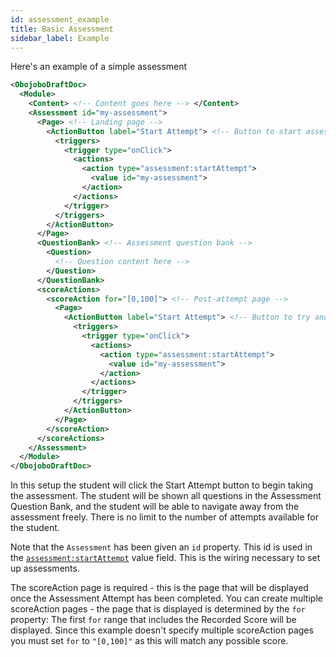 ```yaml
---
id: assessment_example
title: Basic Assessment
sidebar_label: Example
---
```


Here's an example of a simple assessment

```xml
<ObojoboDraftDoc>
  <Module>
    <Content> <!-- Content goes here --> </Content>
    <Assessment id="my-assessment">
      <Page> <!-- Landing page -->
        <ActionButton label="Start Attempt"> <!-- Button to start assessment attempt -->
          <triggers>
            <trigger type="onClick">
              <actions>
                <action type="assessment:startAttempt">
                  <value id="my-assessment">
                </action>
              </actions>
            </trigger>
          </triggers>
        </ActionButton>
      </Page>
      <QuestionBank> <!-- Assessment question bank -->
        <Question>
          <!-- Question content here -->
        </Question>
      </QuestionBank>
      <scoreActions>
        <scoreAction for="[0,100]"> <!-- Post-attempt page -->
          <Page>
            <ActionButton label="Start Attempt"> <!-- Button to try another assessment attempt -->
              <triggers>
                <trigger type="onClick">
                  <actions>
                    <action type="assessment:startAttempt">
                      <value id="my-assessment">
                    </action>
                  </actions>
                </trigger>
              </triggers>
            </ActionButton>
          </Page>
        </scoreAction>
      </scoreActions>
    </Assessment>
  </Module>
</ObojoboDraftDoc>
```

In this setup the student will click the Start Attempt button to begin taking the assessment. The student will be shown all questions in the Assessment Question Bank, and the student will be able to navigate away from the assessment freely. There is no limit to the number of attempts available for the student.

Note that the `Assessment` has been given an `id` property. This id is used in the [`assessment:startAttempt`](content_action.md) value field. This is the wiring necessary to set up assessments.

The scoreAction page is required - this is the page that will be displayed once the Assessment Attempt has been completed. You can create multiple scoreAction pages - the page that is displayed is determined by the `for` property: The first `for` range that includes the Recorded Score will be displayed. Since this example doesn't specify multiple scoreAction pages you must set `for` to `"[0,100]"` as this will match any possible score.
